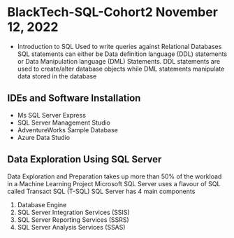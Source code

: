 # BlackTech-SQL-Cohort2 November 12, 2022

- Introduction to SQL
Used to write queries against Relational Databases
SQL statements can either be Data definition language (DDL) statements or Data Manipulation language (DML) Statements. 
DDL statements are used to create/alter database objects while DML statements manipulate data stored in the database


## IDEs and Software Installation
- Ms SQL Server Express
- SQL Server Management Studio
- AdventureWorks Sample Database
- Azure Data Studio

## Data Exploration Using SQL Server
Data Exploration and Preparation takes up more than 50% of the workload in a Machine Learning Project
Microsoft SQL Server uses a flavour of SQL called Transact SQL 
(T-SQL)
SQL Server has 4 main components
1. Database Engine
2.	SQL Server Integration Services (SSIS)
3.	SQL Server Reporting Services (SSRS)
4.	SQL Server Analysis Services (SSAS)
